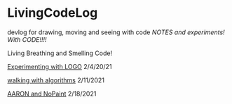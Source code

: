 # LivingCodeLog
devlog for drawing, moving and seeing with code
_NOTES and experiments! With CODE!!!!_

Living Breathing and Smelling Code!

[Experimenting with LOGO](2021-02-16-LOGO-Log.md)
2/4/20/21

[walking with algorithms](2021-02-11-walking-with-algorithms.md)
2/11/2021

[AARON and NoPaint](2021-02-16-AARON-LOG.md)
2/18/2021
